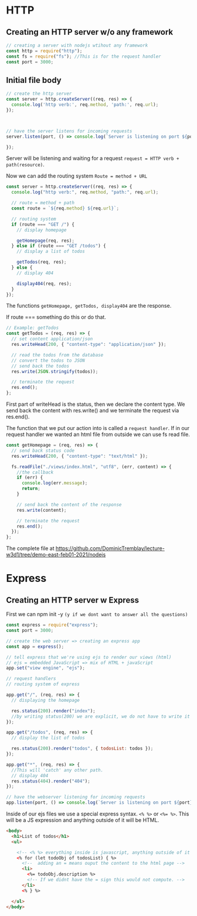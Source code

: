 # HTTP

## Creating an HTTP server w/o any framework

```javascript
// creating a server with nodejs wtihout any framework
const http = require("http");
const fs = require("fs"); //This is for the request handler
const port = 3000;
```

## Initial file body

```javascript
// create the http server
const server = http.createServer((req, res) => {
  console.log('http verb:', req.method, 'path:', req.url);
});



// have the server listens for incoming requests
server.listen(port, () => console.log(`Server is listening on port ${port}`));

});
```

Server will be listening and waiting for a request `request = HTTP verb + path(resource)`.

Now we can add the routing system `Route = method + URL`

```javascript
const server = http.createServer((req, res) => {
  console.log("http verb:", req.method, "path:", req.url);

  // route = method + path
  const route = `${req.method} ${req.url}`;

  // routing system
  if (route === "GET /") {
    // display homepage

    getHomepage(req, res);
  } else if (route === "GET /todos") {
    // display a list of todos

    getTodos(req, res);
  } else {
    // display 404

    display404(req, res);
  }
});
```

The functions `getHomepage, getTodos, display404` are the response.

If route === something do this or do that.

```javascript
// Example: getTodos
const getTodos = (req, res) => {
  // set content application/json
  res.writeHead(200, { "content-type": "application/json" });

  // read the todos from the database
  // convert the todos to JSON
  // send back the todos
  res.write(JSON.stringify(todos));

  // terminate the request
  res.end();
};
```

First part of writeHead is the status, then we declare the content type. We send back the content with res.write() and we terminate the request via res.end().

The function that we put our action into is called a `request handler`.
If in our request handler we wanted an html file from outside we can use fs read file.

```javascript
const getHomepage = (req, res) => {
  // send back status code
  res.writeHead(200, { "content-type": "text/html" });

  fs.readFile("./views/index.html", "utf8", (err, content) => {
    //the callback
    if (err) {
      console.log(err.message);
      return;
    }

    // send back the content of the response
    res.write(content);

    // terminate the request
    res.end();
  });
};
```

The complete file at https://github.com/DominicTremblay/lecture-w3d1/tree/demo-east-feb01-2021/nodejs

# Express

## Creating an HTTP server w Express

First we can npm init -y `(y if we dont want to answer all the questions)`

```javascript
const express = require("express");
const port = 3000;

// create the web server => creating an express app
const app = express();

// tell express that we're using ejs to render our views (html)
// ejs = embedded JavaScript => mix of HTML + javaScript
app.set("view engine", "ejs");

// request handlers
// routing system of express

app.get("/", (req, res) => {
  // displaying the homepage

  res.status(200).render("index");
  //by writing status(200) we are explicit, we do not have to write it JS will implicitly put that for us if we wanted.
});

app.get("/todos", (req, res) => {
  // display the list of todos

  res.status(200).render("todos", { todosList: todos });
});

app.get("*", (req, res) => {
  //This will 'catch' any other path.
  // display 404
  res.status(404).render("404");
});

// have the webserver listening for incoming requests
app.listen(port, () => console.log(`Server is listening on port ${port}`));
```

Inside of our ejs files we use a special express syntax. `<% %>` or `<%= %>`.
This will be a JS expression and anything outside of it will be HTML.

```HTML
<body>
  <h1>List of todos</h1>
  <ul>

    <!-- <% %> everything inside is javascript, anything outside of it is HTML -->
    <% for (let todoObj of todosList) { %>
      <!--  adding an = means ouput the content to the html page -->
      <li>
        <%= todoObj.description %>
        <!-- If we didnt have the = sign this would not compute. -->
      </li>
      <% } %>

  </ul>
</body>
```
